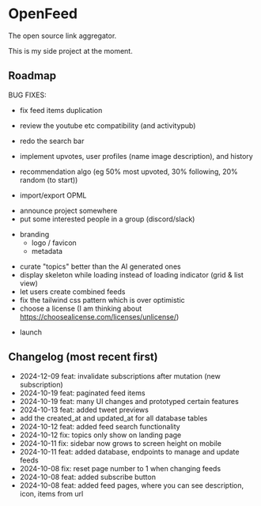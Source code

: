 # OpenFeed

The open source link aggregator.

This is my side project at the moment.

## Roadmap 

BUG FIXES:
- fix feed items duplication

- review the youtube etc compatibility (and activitypub)
- redo the search bar
- implement upvotes, user profiles (name image description), and history
- recommendation algo (eg 50% most upvoted, 30% following, 20% random (to start))
- import/export OPML
<!--  -->
- announce project somewhere
- put some interested people in a group (discord/slack)
<!--  -->
- branding
  - logo / favicon
  - metadata
<!--  -->
- curate "topics" better than the AI generated ones
- display skeleton while loading instead of loading indicator (grid & list view)
- let users create combined feeds
- fix the tailwind css pattern which is over optimistic
- choose a license (I am thinking about https://choosealicense.com/licenses/unlicense/)
<!--  -->
- launch

## Changelog (most recent first)

- 2024-12-09 feat: invalidate subscriptions after mutation (new subscription)
- 2024-10-19 feat: paginated feed items
- 2024-10-19 feat: many UI changes and prototyped certain features
- 2024-10-13 feat: added tweet previews
- add the created_at and updated_at for all database tables
- 2024-10-12 feat: added feed search functionality
- 2024-10-12 fix: topics only show on landing page
- 2024-10-11 fix: sidebar now grows to screen height on mobile
- 2024-10-11 feat: added database, endpoints to manage and update feeds
- 2024-10-08 fix: reset page number to 1 when changing feeds
- 2024-10-08 feat: added subscribe button
- 2024-10-08 feat: added feed pages, where you can see description, icon, items from url
